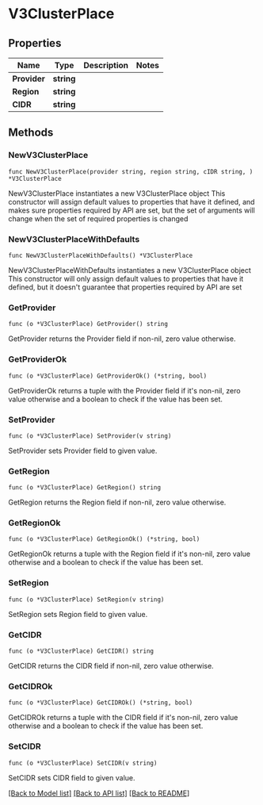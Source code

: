 # V3ClusterPlace

## Properties

Name | Type | Description | Notes
------------ | ------------- | ------------- | -------------
**Provider** | **string** |  | 
**Region** | **string** |  | 
**CIDR** | **string** |  | 

## Methods

### NewV3ClusterPlace

`func NewV3ClusterPlace(provider string, region string, cIDR string, ) *V3ClusterPlace`

NewV3ClusterPlace instantiates a new V3ClusterPlace object
This constructor will assign default values to properties that have it defined,
and makes sure properties required by API are set, but the set of arguments
will change when the set of required properties is changed

### NewV3ClusterPlaceWithDefaults

`func NewV3ClusterPlaceWithDefaults() *V3ClusterPlace`

NewV3ClusterPlaceWithDefaults instantiates a new V3ClusterPlace object
This constructor will only assign default values to properties that have it defined,
but it doesn't guarantee that properties required by API are set

### GetProvider

`func (o *V3ClusterPlace) GetProvider() string`

GetProvider returns the Provider field if non-nil, zero value otherwise.

### GetProviderOk

`func (o *V3ClusterPlace) GetProviderOk() (*string, bool)`

GetProviderOk returns a tuple with the Provider field if it's non-nil, zero value otherwise
and a boolean to check if the value has been set.

### SetProvider

`func (o *V3ClusterPlace) SetProvider(v string)`

SetProvider sets Provider field to given value.


### GetRegion

`func (o *V3ClusterPlace) GetRegion() string`

GetRegion returns the Region field if non-nil, zero value otherwise.

### GetRegionOk

`func (o *V3ClusterPlace) GetRegionOk() (*string, bool)`

GetRegionOk returns a tuple with the Region field if it's non-nil, zero value otherwise
and a boolean to check if the value has been set.

### SetRegion

`func (o *V3ClusterPlace) SetRegion(v string)`

SetRegion sets Region field to given value.


### GetCIDR

`func (o *V3ClusterPlace) GetCIDR() string`

GetCIDR returns the CIDR field if non-nil, zero value otherwise.

### GetCIDROk

`func (o *V3ClusterPlace) GetCIDROk() (*string, bool)`

GetCIDROk returns a tuple with the CIDR field if it's non-nil, zero value otherwise
and a boolean to check if the value has been set.

### SetCIDR

`func (o *V3ClusterPlace) SetCIDR(v string)`

SetCIDR sets CIDR field to given value.



[[Back to Model list]](../README.md#documentation-for-models) [[Back to API list]](../README.md#documentation-for-api-endpoints) [[Back to README]](../README.md)


